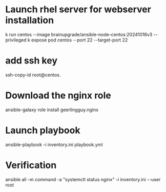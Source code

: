 # Launch rhel server for webserver installation
k run centos --image brainupgrade/ansible-node-centos:20241016v3 --privileged
k expose pod centos --port 22 --target-port 22

# add ssh key 
ssh-copy-id root@centos.<username>

# Download the nginx role
ansible-galaxy role install geerlingguy.nginx
# Launch playbook
ansible-playbook -i inventory.ini playbook.yml

# Verification
ansible all -m command -a "systemctl status nginx" -i inventory.ini  --user root